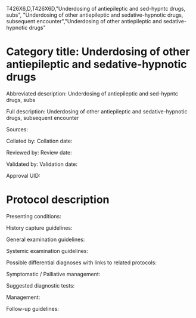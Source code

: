 T426X6,D,T426X6D,"Underdosing of antiepileptic and sed-hypntc drugs, subs", "Underdosing of other antiepileptic and sedative-hypnotic drugs, subsequent encounter","Underdosing of other antiepileptic and sedative-hypnotic drugs"
# Category title: Underdosing of other antiepileptic and sedative-hypnotic drugs

Abbreviated description: Underdosing of antiepileptic and sed-hypntc drugs, subs

Full description: Underdosing of other antiepileptic and sedative-hypnotic drugs, subsequent encounter

Sources:

Collated by:
Collation date:

Reviewed by:
Review date:

Validated by:
Validation date:

Approval UID:

# Protocol description

Presenting conditions:

History capture guidelines:

General examination guidelines:

Systemic examination guidelines:

Possible differential diagnoses with links to related protocols:

Symptomatic / Palliative management:

Suggested diagnostic tests:

Management:

Follow-up guidelines:
